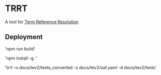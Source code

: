 # TRRT

A tool for [Term Reference Resolution](https://essif-lab.github.io/framework/docs/tev2/spec-tools/trrt)

## Deployment

'npm run build'

'npm install -g .'

'trrt -o docs/tev2/tests_converted -s docs/tev2/saf.yaml -d docs/tev2/tests'
